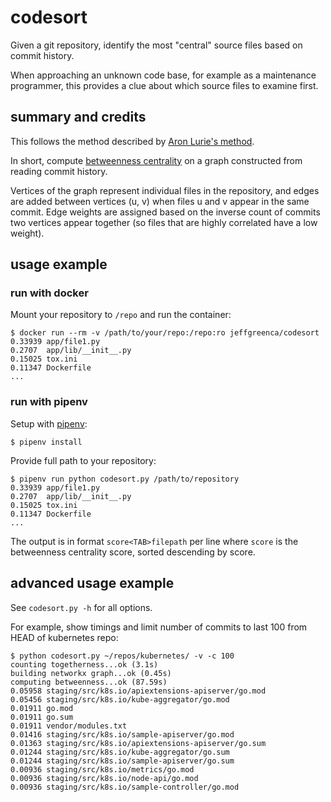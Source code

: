 # codesort

Given a git repository, identify the most "central" source files based on commit history.

When approaching an unknown code base, for example as a maintenance programmer, this provides a clue about which source files to examine first.

## summary and credits
This follows the method described by [Aron Lurie's method](http://redd.it/bb7qst).

In short, compute [betweenness centrality](https://en.wikipedia.org/wiki/Betweenness_centrality) on a graph constructed from reading commit history.

Vertices of the graph represent individual files in the repository, and edges are added between vertices (u, v) when files u and v appear in the same commit.  Edge weights are assigned based on the inverse count of commits two vertices appear together (so files that are highly correlated have a low weight).

## usage example

### run with docker
Mount your repository to `/repo` and run the container:
```
$ docker run --rm -v /path/to/your/repo:/repo:ro jeffgreenca/codesort
0.33939	app/file1.py
0.2707	app/lib/__init__.py
0.15025	tox.ini
0.11347	Dockerfile
...
``` 

### run with pipenv
Setup with [pipenv](https://pipenv.readthedocs.io/en/latest/):
```
$ pipenv install
```

Provide full path to your repository:
```
$ pipenv run python codesort.py /path/to/repository
0.33939	app/file1.py
0.2707	app/lib/__init__.py
0.15025	tox.ini
0.11347	Dockerfile
...
```

The output is in format `score<TAB>filepath` per line where `score` is the betweenness centrality score, sorted descending by score.

## advanced usage example

See `codesort.py -h` for all options.

For example, show timings and limit number of commits to last 100 from HEAD of kubernetes repo:
```
$ python codesort.py ~/repos/kubernetes/ -v -c 100
counting togetherness...ok (3.1s)
building networkx graph...ok (0.45s)
computing betweenness...ok (87.59s)
0.05958 staging/src/k8s.io/apiextensions-apiserver/go.mod
0.05456 staging/src/k8s.io/kube-aggregator/go.mod
0.01911 go.mod
0.01911 go.sum
0.01911 vendor/modules.txt
0.01416 staging/src/k8s.io/sample-apiserver/go.mod
0.01363 staging/src/k8s.io/apiextensions-apiserver/go.sum
0.01244 staging/src/k8s.io/kube-aggregator/go.sum
0.01244 staging/src/k8s.io/sample-apiserver/go.sum
0.00936 staging/src/k8s.io/metrics/go.mod
0.00936 staging/src/k8s.io/node-api/go.mod
0.00936 staging/src/k8s.io/sample-controller/go.mod
```
